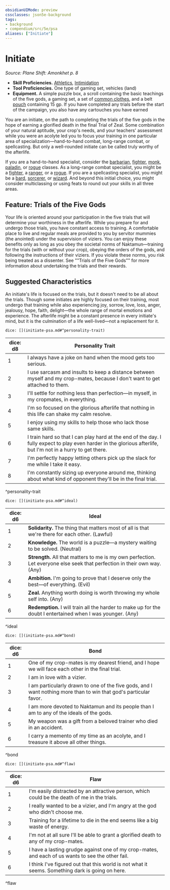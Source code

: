 ```yaml
---
obsidianUIMode: preview
cssclasses: json5e-background
tags:
- background
- compendium/src/5e/psa
aliases: ["Initiate"]
---
```

# Initiate
*Source: Plane Shift: Amonkhet p. 8*  

- **Skill Proficiencies.** [Athletics](Mechanics/Rules/skills.md#Athletics), [Intimidation](Mechanics/Rules/skills.md#Intimidation)  
- **Tool Proficiencies.** One type of gaming set, vehicles (land)  
- **Equipment.** A simple puzzle box, a scroll containing the basic teachings of the five gods, a gaming set, a set of [common clothes](Mechanics/items/common-clothes.md), and a belt [pouch](Mechanics/items/pouch.md) containing 15 gp. If you have completed any trials before the start of the campaign, you also have any cartouches you have earned  

You are an initiate, on the path to completing the trials of the five gods in the hope of earning a glorified death in the final Trial of Zeal. Some combination of your natural aptitude, your crop's needs, and your teachers' assessment while you were an acolyte led you to focus your training in one particular area of specialization—hand-to-hand combat, long-range combat, or spellcasting. But only a well-rounded initiate can be called truly worthy of the afterlife.

If you are a hand-to-hand specialist, consider the [barbarian](Mechanics/classes/barbarian.md), [fighter](Mechanics/classes/fighter.md), [monk](Mechanics/classes/monk.md), [paladin](Mechanics/classes/paladin.md), or [rogue](Mechanics/classes/rogue.md) classes. As a long-range combat specialist, you might be a [fighter](Mechanics/classes/fighter.md), a [ranger](Mechanics/classes/ranger.md), or a [rogue](Mechanics/classes/rogue.md). If you are a spellcasting specialist, you might be a [bard](Mechanics/classes/bard.md), [sorcerer](Mechanics/classes/sorcerer.md), or [wizard](Mechanics/classes/wizard.md). And beyond this initial choice, you might consider multiclassing or using feats to round out your skills in all three areas.

## Feature: Trials of the Five Gods

Your life is oriented around your participation in the five trials that will determine your worthiness in the afterlife. While you prepare for and undergo those trials, you have constant access to training. A comfortable place to live and regular meals are provided to you by servitor mummies (the anointed) under the supervision of viziers. You can enjoy these benefits only as long as you obey the societal norms of Naktamun—training for the trials (with or without your crop), obeying the orders of the gods, and following the instructions of their viziers. If you violate these norms, you risk being treated as a dissenter. See ""Trials of the Five Gods"" for more information about undertaking the trials and their rewards.

## Suggested Characteristics

An initiate's life is focused on the trials, but it doesn't need to be all about the trials. Though some initiates are highly focused on their training, most undergo that training while also experiencing joy, sorrow, love, loss, anger, jealousy, hope, faith, delight—the whole range of mortal emotions and experience. The afterlife might be a constant presence in every initiate's mind, but it is the culmination of a life well-lived—not a replacement for it.

`dice: [](initiate-psa.md#^personality-trait)`

| dice: d8 | Personality Trait |
|----------|-------------------|
| 1 | I always have a joke on hand when the mood gets too serious. |
| 2 | I use sarcasm and insults to keep a distance between myself and my crop-mates, because I don't want to get attached to them. |
| 3 | I'll settle for nothing less than perfection—in myself, in my cropmates, in everything. |
| 4 | I'm so focused on the glorious afterlife that nothing in this life can shake my calm resolve. |
| 5 | I enjoy using my skills to help those who lack those same skills. |
| 6 | I train hard so that I can play hard at the end of the day. I fully expect to play even harder in the glorious afterlife, but I'm not in a hurry to get there. |
| 7 | I'm perfectly happy letting others pick up the slack for me while I take it easy. |
| 8 | I'm constantly sizing up everyone around me, thinking about what kind of opponent they'll be in the final trial. |
^personality-trait

`dice: [](initiate-psa.md#^ideal)`

| dice: d6 | Ideal |
|----------|-------|
| 1 | **Solidarity.** The thing that matters most of all is that we're there for each other. (Lawful) |
| 2 | **Knowledge.** The world is a puzzle—a mystery waiting to be solved. (Neutral) |
| 3 | **Strength.** All that matters to me is my own perfection. Let everyone else seek that perfection in their own way. (Any) |
| 4 | **Ambition.** I'm going to prove that I deserve only the best—of everything. (Evil) |
| 5 | **Zeal.** Anything worth doing is worth throwing my whole self into. (Any) |
| 6 | **Redemption.** I will train all the harder to make up for the doubt I entertained when I was younger. (Any) |
^ideal

`dice: [](initiate-psa.md#^bond)`

| dice: d6 | Bond |
|----------|------|
| 1 | One of my crop-mates is my dearest friend, and I hope we will face each other in the final trial. |
| 2 | I am in love with a vizier. |
| 3 | I am particularly drawn to one of the five gods, and I want nothing more than to win that god's particular favor. |
| 4 | I am more devoted to Naktamun and its people than I am to any of the ideals of the gods. |
| 5 | My weapon was a gift from a beloved trainer who died in an accident. |
| 6 | I carry a memento of my time as an acolyte, and I treasure it above all other things. |
^bond

`dice: [](initiate-psa.md#^flaw)`

| dice: d6 | Flaw |
|----------|------|
| 1 | I'm easily distracted by an attractive person, which could be the death of me in the trials. |
| 2 | I really wanted to be a vizier, and I'm angry at the god who didn't choose me. |
| 3 | Training for a lifetime to die in the end seems like a big waste of energy. |
| 4 | I'm not at all sure I'll be able to grant a glorified death to any of my crop-mates. |
| 5 | I have a lasting grudge against one of my crop-mates, and each of us wants to see the other fail. |
| 6 | I think I've figured out that this world is not what it seems. Something dark is going on here. |
^flaw